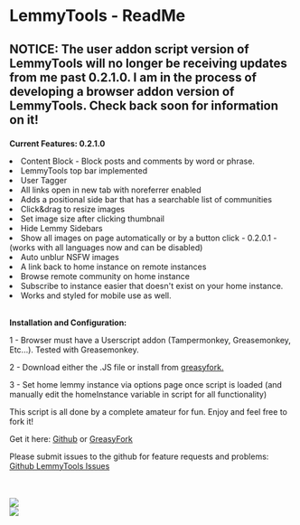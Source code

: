 # LemmyTools - ReadMe

## <p><b>NOTICE: The user addon script version of LemmyTools will no longer be receiving updates from me past 0.2.1.0. I am in the process of developing a browser addon version of LemmyTools. Check back soon for information on it!</b></p>

<p><b>Current Features: 0.2.1.0</b></p>
<li>Content Block - Block posts and comments by word or phrase.</li>
<li>LemmyTools top bar implemented</li>
<li>User Tagger </li>
<li>All links open in new tab with noreferrer enabled</li>
<li>Adds a positional side bar that has a searchable list of communities</li>
<li>Click&drag to resize images</li>
<li>Set image size after clicking thumbnail</li>
<li>Hide Lemmy Sidebars</li>
<li>Show all images on page automatically or by a button click - 0.2.0.1 - (works with all languages now and can be disabled)</li>
<li>Auto unblur NSFW images</li>
<li>A link back to home instance on remote instances</li>
<li>Browse remote community on home instance</li>
<li>Subscribe to instance easier that doesn't exist on your home instance.</li>
<li>Works and styled for mobile use as well.</li>

<br />
<p><b>Installation and Configuration:</b></p>
<p>1 - Browser must have a Userscript addon (Tampermonkey, Greasemonkey, Etc...). Tested with Greasemonkey.</p>
<p>2 - Download either the .JS file or install from <a href="https://greasyfork.org/en/scripts/469169-lemmytools">greasyfork.</a></p></p>
<p>3 - Set home lemmy instance via options page once script is loaded (and manually edit the homeInstance variable in script for all functionality)</p>
<p>This script is all done by a complete amateur for fun. Enjoy and feel free to fork it!</p>

<p>Get it here: <a href="https://github.com/howdy-tsc/LemmyTools">Github</a> or <a href="https://greasyfork.org/en/scripts/469169-lemmytools">GreasyFork</a></p>
<p><b></b>Please submit issues to the github for feature requests and problems: <a href="https://github.com/howdy-tsc/LemmyTools/issues">Github LemmyTools Issues</a></b></p>
<br />
<br />
<img src="https://pxscdn.com/public/m/_v2/581914529167854145/bf0f52ff2-92677b/s6p3bBfaFuTU/lxSJTWMWZyqZTubYACZwuczYTzyi3IqbUH6jVF8w.jpg" />
<br />
<img src="https://pixelfed.social/storage/m/_v2/581914529167854145/bf0f52ff2-92677b/rUtiR6nao4ly/IEsbgw5Xs4hIoliG5JebS9aSEJLc9UY62SMVx5un.png" />
